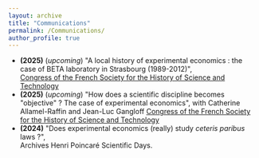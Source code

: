 ```yaml
---
layout: archive
title: "Communications"
permalink: /Communications/
author_profile: true
---
```

- **(2025)** (*upcoming*) "A local history of experimental economics : the case of BETA laboratory in Strasbourg (1989-2012)",   
[Congress of the French Society for the History of Science and Technology](https://sfhstnancy2025.sciencesconf.org/)
- **(2025)** (*upcoming*) "How does a scientific discipline becomes "objective" ? The case of experimental economics", with Catherine Allamel-Raffin and Jean-Luc Gangloff
[Congress of the French Society for the History of Science and Technology](https://sfhstnancy2025.sciencesconf.org/)
- **(2024)** "Does experimental economics (really) study *ceteris paribus* laws ?",   
Archives Henri Poincaré Scientific Days.
